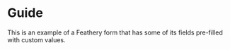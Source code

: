 # Guide

This is an example of a Feathery form that has some 
of its fields pre-filled with custom values.
